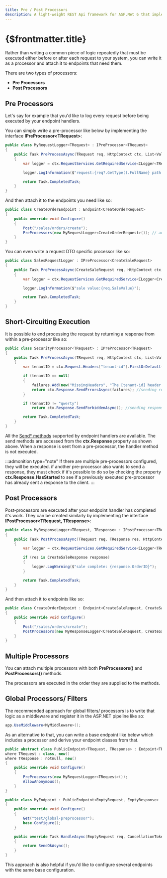```yaml
---
title: Pre / Post Processors
description: A light-weight REST Api framework for ASP.Net 6 that implements REPR (Request-Endpoint-Response) Pattern.
---
```


# {$frontmatter.title}

Rather than writing a common piece of logic repeatedly that must be executed either before or after each request to your system, you can write it as a processor and attach it to endpoints that need them.

There are two types of processors:

- **Pre Processors**
- **Post Processors**

## Pre Processors

Let's say for example that you'd like to log every request before being executed by your endpoint handlers.

You can simply write a pre-processor like below by implementing the interface **IPreProcessor&lt;TRequest&gt;**:

```cs |title=MyRequestLogger.cs
public class MyRequestLogger<TRequest> : IPreProcessor<TRequest>
{
    public Task PreProcessAsync(TRequest req, HttpContext ctx, List<ValidationFailure> failures, CancellationToken ct)
    {
        var logger = ctx.RequestServices.GetRequiredService<ILogger<TRequest>>();

        logger.LogInformation($"request:{req?.GetType().FullName} path: {ctx.Request.Path}");

        return Task.CompletedTask;
    }
}
```

And then attach it to the endpoints you need like so:

```cs |title=CreateOrderEndpoint.cs
public class CreateOrderEndpoint : Endpoint<CreateOrderRequest>
{
    public override void Configure()
    {
        Post("/sales/orders/create");
        PreProcessors(new MyRequestLogger<CreateOrderRequest>()); // add this
    }
}
```

You can even write a request DTO specific processor like so:

```cs |title=SalesRequestLogger.cs
public class SalesRequestLogger : IPreProcessor<CreateSaleRequest>
{
    public Task PreProcessAsync(CreateSaleRequest req, HttpContext ctx, List<ValidationFailure> failures, CancellationToken ct)
    {
        var logger = ctx.RequestServices.GetRequiredService<ILogger<CreateSaleRequest>>();

        logger.LogInformation($"sale value:{req.SaleValue}");

        return Task.CompletedTask;
    }
}
```

## Short-Circuiting Execution

It is possible to end processing the request by returning a response from within a pre-processor like so:

```cs |title=SecurityProcessor.cs
public class SecurityProcessor<TRequest> : IPreProcessor<TRequest>
{
    public Task PreProcessAsync(TRequest req, HttpContext ctx, List<ValidationFailure> failures, CancellationToken ct)
    {
        var tenantID = ctx.Request.Headers["tenant-id"].FirstOrDefault();

        if (tenantID == null)
        {
            failures.Add(new("MissingHeaders", "The [tenant-id] header needs to be set!"));
            return ctx.Response.SendErrorsAsync(failures); //sending response here
        }

        if (tenantID != "qwerty")
            return ctx.Response.SendForbiddenAsync(); //sending response here

        return Task.CompletedTask;
    }
}
```

All the [Send\* methods](misc-conveniences#send-methods) supported by endpoint handlers are available.
The send methods are accessed from the **ctx.Response** property as shown above.
When a response is sent from a pre-processor, the handler method is not executed.

:::admonition type="note"
If there are multiple pre-processors configured, they will be executed. if another pre-processor also wants to send a response, they must check if it's possible to do so by checking the property **ctx.Response.HasStarted** to see if a previously executed pre-processor has already sent a response to the client.
:::

## Post Processors

Post-processors are executed after your endpoint handler has completed it's work.
They can be created similarly by implementing the interface **IPostProcessor&lt;TRequest, TResponse&gt;**:

```cs
public class MyResponseLogger<TRequest, TResponse> : IPostProcessor<TRequest, TResponse>
{
    public Task PostProcessAsync(TRequest req, TResponse res, HttpContext ctx, IReadOnlyCollection<ValidationFailure> failures, CancellationToken ct)
    {
        var logger = ctx.RequestServices.GetRequiredService<ILogger<TResponse>>();

        if (res is CreateSaleResponse response)
        {
            logger.LogWarning($"sale complete: {response.OrderID}");
        }

        return Task.CompletedTask;
    }
}
```

And then attach it to endpoints like so:

```cs
public class CreateOrderEndpoint : Endpoint<CreateSaleRequest, CreateSaleResponse>
{
    public override void Configure()
    {
        Post("/sales/orders/create");
        PostProcessors(new MyResponseLogger<CreateSaleRequest, CreateSaleResponse>());
    }
}
```

## Multiple Processors

You can attach multiple processors with both **PreProcessors()** and **PostProcessors()** methods.

The processors are executed in the order they are supplied to the methods.

## Global Processors/ Filters

The recommended approach for global filters/ processors is to write that logic as a middleware and register it in the ASP.NET pipeline like so:

```cs
app.UseMiddleware<MyMiddleware>();
```

As an alternative to that, you can write a base endpoint like below which includes a processor and derive your endpoint classes from that.

```cs | title=AbstractPublicEndpoint.cs
public abstract class PublicEndpoint<TRequest, TResponse> : Endpoint<TRequest, TResponse>
where TRequest : class, new()
where TResponse : notnull, new()
{
    public override void Configure()
    {
        PreProcessors(new MyRequestLogger<TRequest>());
        AllowAnonymous();
    }
}
```

```cs | title=MyEndpoint.cs
public class MyEndpoint : PublicEndpoint<EmptyRequest, EmptyResponse>
{
    public override void Configure()
    {
        Get("test/global-preprocessor");
        base.Configure();
    }

    public override Task HandleAsync(EmptyRequest req, CancellationToken ct)
    {
        return SendOkAsync();
    }
}
```

This approach is also helpful if you'd like to configure several endpoints with the same base configuration.
